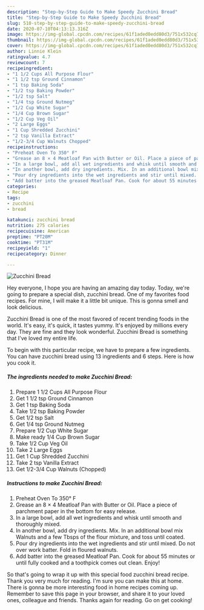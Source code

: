 ```yaml
---
description: "Step-by-Step Guide to Make Speedy Zucchini Bread"
title: "Step-by-Step Guide to Make Speedy Zucchini Bread"
slug: 510-step-by-step-guide-to-make-speedy-zucchini-bread
date: 2020-07-10T04:13:13.316Z
image: https://img-global.cpcdn.com/recipes/61f1aded0edd80d3/751x532cq70/zucchini-bread-recipe-main-photo.jpg
thumbnail: https://img-global.cpcdn.com/recipes/61f1aded0edd80d3/751x532cq70/zucchini-bread-recipe-main-photo.jpg
cover: https://img-global.cpcdn.com/recipes/61f1aded0edd80d3/751x532cq70/zucchini-bread-recipe-main-photo.jpg
author: Linnie Klein
ratingvalue: 4.7
reviewcount: 7
recipeingredient:
- "1 1/2 Cups All Purpose Flour"
- "1 1/2 tsp Ground Cinnamon"
- "1 tsp Baking Soda"
- "1/2 tsp Baking Powder"
- "1/2 tsp Salt"
- "1/4 tsp Ground Nutmeg"
- "1/2 Cup White Sugar"
- "1/4 Cup Brown Sugar"
- "1/2 Cup Veg Oil"
- "2 Large Eggs"
- "1 Cup Shredded Zucchini"
- "2 tsp Vanilla Extract"
- "1/2-3/4 Cup Walnuts Chopped"
recipeinstructions:
- "Preheat Oven To 350° F"
- "Grease an 8 × 4 Meatloaf Pan with Butter or Oil. Place a piece of parchment paper in the bottom for easy release."
- "In a large bowl, add all wet ingredients and whisk until smooth and thoroughly mixed."
- "In another bowl, add dry ingredients. Mix. In an additional bowl mix Walnuts and a few Tbsps of the flour mixture, and toss until coated."
- "Pour dry ingredients into the wet ingredients and stir until mixed. Do not over work batter. Fold in floured walnuts."
- "Add batter into the greased Meatloaf Pan. Cook for about 55 minutes or until fully cooked and a toothpick comes out clean. Enjoy!"
categories:
- Recipe
tags:
- zucchini
- bread

katakunci: zucchini bread 
nutrition: 275 calories
recipecuisine: American
preptime: "PT20M"
cooktime: "PT31M"
recipeyield: "1"
recipecategory: Dinner

---
```



![Zucchini Bread](https://img-global.cpcdn.com/recipes/61f1aded0edd80d3/751x532cq70/zucchini-bread-recipe-main-photo.jpg)

Hey everyone, I hope you are having an amazing day today. Today, we're going to prepare a special dish, zucchini bread. One of my favorites food recipes. For mine, I will make it a little bit unique. This is gonna smell and look delicious.

Zucchini Bread is one of the most favored of recent trending foods in the world. It's easy, it's quick, it tastes yummy. It's enjoyed by millions every day. They are fine and they look wonderful. Zucchini Bread is something that I've loved my entire life.




To begin with this particular recipe, we have to prepare a few ingredients. You can have zucchini bread using 13 ingredients and 6 steps. Here is how you cook it.

<!--inarticleads1-->

##### The ingredients needed to make Zucchini Bread:

1. Prepare 1 1/2 Cups All Purpose Flour
1. Get 1 1/2 tsp Ground Cinnamon
1. Get 1 tsp Baking Soda
1. Take 1/2 tsp Baking Powder
1. Get 1/2 tsp Salt
1. Get 1/4 tsp Ground Nutmeg
1. Prepare 1/2 Cup White Sugar
1. Make ready 1/4 Cup Brown Sugar
1. Take 1/2 Cup Veg Oil
1. Take 2 Large Eggs
1. Get 1 Cup Shredded Zucchini
1. Take 2 tsp Vanilla Extract
1. Get 1/2-3/4 Cup Walnuts (Chopped)




<!--inarticleads2-->

##### Instructions to make Zucchini Bread:

1. Preheat Oven To 350° F
1. Grease an 8 × 4 Meatloaf Pan with Butter or Oil. Place a piece of parchment paper in the bottom for easy release.
1. In a large bowl, add all wet ingredients and whisk until smooth and thoroughly mixed.
1. In another bowl, add dry ingredients. Mix. In an additional bowl mix Walnuts and a few Tbsps of the flour mixture, and toss until coated.
1. Pour dry ingredients into the wet ingredients and stir until mixed. Do not over work batter. Fold in floured walnuts.
1. Add batter into the greased Meatloaf Pan. Cook for about 55 minutes or until fully cooked and a toothpick comes out clean. Enjoy!




So that's going to wrap it up with this special food zucchini bread recipe. Thank you very much for reading. I'm sure you can make this at home. There is gonna be more interesting food in home recipes coming up. Remember to save this page in your browser, and share it to your loved ones, colleague and friends. Thanks again for reading. Go on get cooking!
